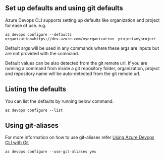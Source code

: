 ## Set up defaults and using git defaults

Azure Devops CLI supports setting up defaults like organization and project for ease of use. e.g.

```
az devops configure --defaults organization=https://dev.azure.com/myorganization  project=myproject
```

Default args will be used in any commands where these args are inputs but are not provided with the command.

Default values can be also detected from the git remote url. If you are running a command from inside a git repository folder, organization, project and repository name will be auto-detected from the git remote url.

## Listing the defaults

You can list the defaults by running below command.
```
az devops configure --list
```

## Using git-aliases

For more information on how to use git-aliases refer [Using Azure Devops CLI with Git](git-aliases.md)

```
az devops configure --use-git-aliases yes
```
